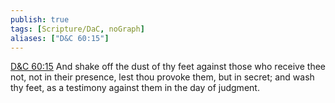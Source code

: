 ```yaml
---
publish: true
tags: [Scripture/DaC, noGraph]
aliases: ["D&C 60:15"]
---
```

[D&C 60:15](https://churchofjesuschrist.org/study/scriptures/dc-testament/dc/60?lang=eng&id=p15#p15) And shake off the dust of thy feet against those who receive thee not, not in their presence, lest thou provoke them, but in secret; and wash thy feet, as a testimony against them in the day of judgment.
